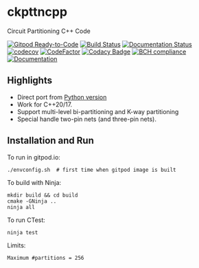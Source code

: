 # ckpttncpp

Circuit Partitioning C++ Code

[![Gitpod Ready-to-Code](https://img.shields.io/badge/Gitpod-Ready--to--Code-blue?logo=gitpod)](https://gitpod.io/#https://github.com/luk036/ckpttncpp)
[![Build Status](https://travis-ci.com/luk036/ckpttncpp.svg?branch=master)](https://travis-ci.com/luk036/ckpttncpp)
[![Documentation Status](https://readthedocs.org/projects/ckpttncpp/badge/?version=latest)](https://ckpttncpp.readthedocs.io/en/latest/?badge=latest)
[![codecov](https://codecov.io/gh/luk036/ckpttncpp/branch/master/graph/badge.svg)](https://codecov.io/gh/luk036/ckpttncpp)
[![CodeFactor](https://www.codefactor.io/repository/github/luk036/ckpttncpp/badge)](https://www.codefactor.io/repository/github/luk036/ckpttncpp)
[![Codacy Badge](https://api.codacy.com/project/badge/Grade/63f43fb5c7034f4d863c5a86dd0cba1e)](https://app.codacy.com/app/luk036/ckpttncpp?utm_source=github.com&utm_medium=referral&utm_content=luk036/ckpttncpp&utm_campaign=Badge_Grade_Dashboard)
[![BCH compliance](https://bettercodehub.com/edge/badge/luk036/ckpttncpp?branch=master)](https://bettercodehub.com/)
[![Documentation](https://img.shields.io/badge/Documentation-latest-blue.svg)](https://luk036.github.io/doc/ckpttncpp/index.html)

## Highlights

-   Direct port from [Python version](https://github.com/luk036/ckpttnpy)
-   Work for C++20/17.
-   Support multi-level bi-partitioning and K-way partitioning
-   Special handle two-pin nets (and three-pin nets).

## Installation and Run

To run in gitpod.io:

    ./envconfig.sh  # first time when gitpod image is built

To build with Ninja:

    mkdir build && cd build
    cmake -GNinja ..
    ninja all

To run CTest:

    ninja test

Limits:

    Maximum #partitions = 256
